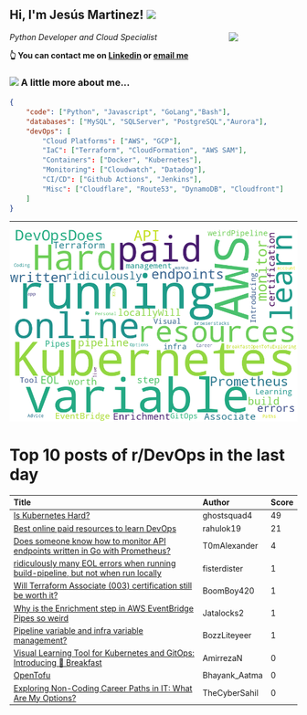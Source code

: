 <!--
**jmartinezl/jmartinezl** is a ✨ _special_ ✨ repository because its `README.md` (this file) appears on your GitHub profile.

Here are some ideas to get you started:

- 🔭 I’m currently working on ...
- 🌱 I’m currently learning ...
- 👯 I’m looking to collaborate on ...
- 🤔 I’m looking for help with ...
- 💬 Ask me about ...
- 📫 How to reach me: ...
- 😄 Pronouns: ...
- ⚡ Fun fact: ...
-->

<h2>Hi, I'm Jesús Martinez! <img src="https://media.giphy.com/media/WUlplcMpOCEmTGBtBW/giphy.gif" width="30"> </h2>
<img align='right' src="https://media.giphy.com/media/NytMLKyiaIh6VH9SPm/giphy.gif" width="120">
<p><em>Python Developer and Cloud Specialist
</em></p>

**👆 You can contact me on [Linkedin](https://www.linkedin.com/in/jes%C3%BAs-martinez-2b7b10104/) or [email me](mailto:jesus.mtz.lorenzo@gmail.com)**

### <img src="https://media.giphy.com/media/VgCDAzcKvsR6OM0uWg/giphy.gif" width="50"> A little more about me...  

```json
{
    "code": ["Python", "Javascript", "GoLang","Bash"],
    "databases": ["MySQL", "SQLServer", "PostgreSQL","Aurora"],
    "devOps": [
        "Cloud Platforms": ["AWS", "GCP"],
        "IaC": ["Terraform", "CloudFormation", "AWS SAM"],
        "Containers": ["Docker", "Kubernetes"],
        "Monitoring": ["Cloudwatch", "Datadog"],
        "CI/CD": ["Github Actions", "Jenkins"],
        "Misc": ["Cloudflare", "Route53", "DynamoDB", "Cloudfront"]
    ]
}
```
---

![Wordcloud](./cloud.png)

# Top 10 posts of r/DevOps in the last day

| Title | Author | Score |
|:---|:---|:---|
| [Is Kubernetes Hard?](https://www.reddit.com/r/devops/comments/16rayhb/is_kubernetes_hard/) | ghostsquad4 | 49 |
| [Best online paid resources to learn DevOps](https://www.reddit.com/r/devops/comments/16qwhkr/best_online_paid_resources_to_learn_devops/) | rahulok19 | 21 |
| [Does someone know how to monitor API endpoints written in Go with Prometheus?](https://www.reddit.com/r/devops/comments/16rdepb/does_someone_know_how_to_monitor_api_endpoints/) | T0mAlexander | 4 |
| [ridiculously many EOL errors when running build-pipeline, but not when run locally](https://www.reddit.com/r/devops/comments/16rq2t5/ridiculously_many_eol_errors_when_running/) | fisterdister | 1 |
| [Will Terraform Associate (003) certification still be worth it?](https://www.reddit.com/r/devops/comments/16rpmk1/will_terraform_associate_003_certification_still/) | BoomBoy420 | 1 |
| [Why is the Enrichment step in AWS EventBridge Pipes so weird](https://www.reddit.com/r/devops/comments/16ri743/why_is_the_enrichment_step_in_aws_eventbridge/) | Jatalocks2 | 1 |
| [Pipeline variable and infra variable management?](https://www.reddit.com/r/devops/comments/16rayew/pipeline_variable_and_infra_variable_management/) | BozzLiteyeer | 1 |
| [Visual Learning Tool for Kubernetes and GitOps: Introducing 🍯 Breakfast](https://www.reddit.com/r/devops/comments/16ra64o/visual_learning_tool_for_kubernetes_and_gitops/) | AmirrezaN | 0 |
| [OpenTofu](https://www.reddit.com/r/devops/comments/16rlcx5/opentofu/) | Bhayank_Aatma | 0 |
| [Exploring Non-Coding Career Paths in IT: What Are My Options?](https://www.reddit.com/r/devops/comments/16r354s/exploring_noncoding_career_paths_in_it_what_are/) | TheCyberSahil | 0 |
